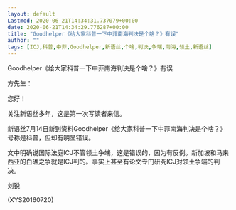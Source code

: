 ```yaml
---
layout: default
Lastmod: 2020-06-21T14:34:31.737079+00:00
date: 2020-06-21T14:34:29.776287+00:00
title: "Goodhelper《给大家科普一下中菲南海判决是个啥？》有误"
author: ""
tags: [ICJ,科普,中菲,Goodhelper,新语丝,个啥,判决,争端,南海,领土,新语丝]
---
```


Goodhelper《给大家科普一下中菲南海判决是个啥？》有误

方先生：

您好！

关注新语丝多年，这是第一次写读者来信。

新语丝7月14日新到资料Goodhelper《给大家科普一下中菲南海判决是个啥？》号称是科普，但却有明显错误。

文中明确说国际法庭ICJ不管领土争端，这是错误的，因为有反例。新加坡和马来西亚的白礁之争就是ICJ判的。事实上甚至有论文专门研究ICJ对领土争端的判决。

刘锐

(XYS20160720)

